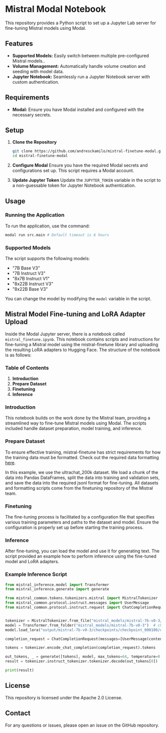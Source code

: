 # Mistral Modal Notebook

This repository provides a Python script to set up a Jupyter Lab server for fine-tuning Mistral models using Modal. 

## Features

- **Supported Models:** Easily switch between multiple pre-configured Mistral models..
- **Volume Management:** Automatically handle volume creation and seeding with model data.
- **Jupyter Notebook:** Seamlessly run a Jupyter Notebook server with custom authentication.

## Requirements

- **Modal:** Ensure you have Modal installed and configured with the necessary secrets.

## Setup

1. **Clone the Repository**
    ```bash
    git clone https://github.com/andresckamilo/mistral-finetune-modal.git
    cd mistral-finetune-modal
    ```

2. **Configure Modal** 
    Ensure you have the required Modal secrets and configurations set up. This script requires a Modal account.

3. **Update Jupyter Token**
    Update the `JUPYTER_TOKEN` variable in the script to a non-guessable token for Jupyter Notebook authentication.

## Usage

### Running the Application

To run the application, use the command:
```bash
modal run src.main # Default timeout is 6 hours
```

### Supported Models

The script supports the following models:
- "7B Base V3"
- "7B Instruct V3"
- "8x7B Instruct V1"
- "8x22B Instruct V3"
- "8x22B Base V3"

You can change the model by modifying the `model` variable in the script.

## Mistral Model Fine-tuning and LoRA Adapter Upload

Inside the Modal Jupyter server, there is a notebook called `mistral_finetune.ipynb`. This notebook contains scripts and instructions for fine-tuning a Mistral model using the mistral-finetune library and uploading the resulting LoRA adapters to Hugging Face. The structure of the notebook is as follows:

### Table of Contents

1. **Introduction**
2. **Prepare Dataset**
3. **Finetuning**
4. **Inference**

### Introduction

This notebook builds on the work done by the Mistral team, providing a streamlined way to fine-tune Mistral models using Modal. The scripts included handle dataset preparation, model training, and inference.

### Prepare Dataset

To ensure effective training, mistral-finetune has strict requirements for how the training data must be formatted. Check out the required data formatting [here](link_to_data_formatting).

In this example, we use the ultrachat_200k dataset. We load a chunk of the data into Pandas DataFrames, split the data into training and validation sets, and save the data into the required jsonl format for fine-tuning. All datasets and formatting scripts come from the finetuning repository of the Mistral team.

### Finetuning

The fine-tuning process is facilitated by a configuration file that specifies various training parameters and paths to the dataset and model. Ensure the configuration is properly set up before starting the training process.

### Inference

After fine-tuning, you can load the model and use it for generating text. The script provided an example how to perform inference using the fine-tuned model and LoRA adapters.

### Example Inference Script

```python
from mistral_inference.model import Transformer
from mistral_inference.generate import generate

from mistral_common.tokens.tokenizers.mistral import MistralTokenizer
from mistral_common.protocol.instruct.messages import UserMessage
from mistral_common.protocol.instruct.request import ChatCompletionRequest


tokenizer = MistralTokenizer.from_file("mistral_models/mistral-7b-v0-3/tokenizer.model.v3")  # change to extracted tokenizer file
model = Transformer.from_folder("mistral_models/mistral-7b-v0-3")  # change to extracted model dir
model.load_lora("output/mistral-7b-v0-3/checkpoints/checkpoint_000100/consolidated/lora.safetensors")

completion_request = ChatCompletionRequest(messages=[UserMessage(content="Explain Machine Learning to me in a nutshell.")])

tokens = tokenizer.encode_chat_completion(completion_request).tokens

out_tokens, _ = generate([tokens], model, max_tokens=64, temperature=0.0, eos_id=tokenizer.instruct_tokenizer.tokenizer.eos_id)
result = tokenizer.instruct_tokenizer.tokenizer.decode(out_tokens[0])

print(result)
```

## License

This repository is licensed under the Apache 2.0 License.

## Contact

For any questions or issues, please open an issue on the GitHub repository.

